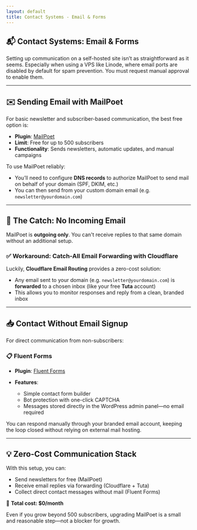 ```yaml
---
layout: default
title: Contact Systems - Email & Forms
---
```


## 📬 Contact Systems: Email & Forms

Setting up communication on a self-hosted site isn’t as straightforward as it seems. Especially when using a VPS like Linode, where email ports are disabled by default for spam prevention. You must request manual approval to enable them.

---

## ✉️ Sending Email with MailPoet

For basic newsletter and subscriber-based communication, the best free option is:

* **Plugin**: [MailPoet](https://wordpress.org/plugins/mailpoet/)
* **Limit**: Free for up to 500 subscribers
* **Functionality**: Sends newsletters, automatic updates, and manual campaigns

To use MailPoet reliably:

* You’ll need to configure **DNS records** to authorize MailPoet to send mail on behalf of your domain (SPF, DKIM, etc.)
* You can then send from your custom domain email (e.g. `newsletter@yourdomain.com`)

---

## 🛑 The Catch: No Incoming Email

MailPoet is **outgoing only**. You can't receive replies to that same domain without an additional setup.

### ✅ Workaround: Catch-All Email Forwarding with Cloudflare

Luckily, **Cloudflare Email Routing** provides a zero-cost solution:

* Any email sent to your domain (e.g. `newsletter@yourdomain.com`) is **forwarded** to a chosen inbox (like your free **Tuta** account)
* This allows you to monitor responses and reply from a clean, branded inbox

---

## 📥 Contact Without Email Signup

For direct communication from non-subscribers:

### 📋 Fluent Forms

* **Plugin**: [Fluent Forms](https://wordpress.org/plugins/fluentform/)
* **Features**:

  * Simple contact form builder
  * Bot protection with one-click CAPTCHA
  * Messages stored directly in the WordPress admin panel—no email required

You can respond manually through your branded email account, keeping the loop closed without relying on external mail hosting.

---

## 💡 Zero-Cost Communication Stack

With this setup, you can:

* Send newsletters for free (MailPoet)
* Receive email replies via forwarding (Cloudflare + Tuta)
* Collect direct contact messages without mail (Fluent Forms)

💸 **Total cost: \$0/month**

Even if you grow beyond 500 subscribers, upgrading MailPoet is a small and reasonable step—not a blocker for growth.

